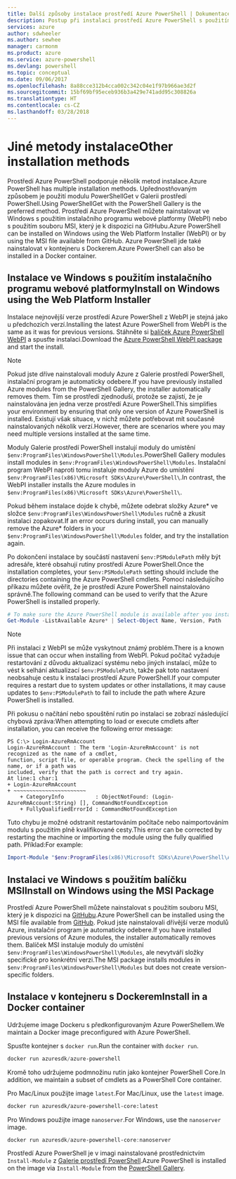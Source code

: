 ```yaml
---
title: Další způsoby instalace prostředí Azure PowerShell | Dokumentace Microsoftu
description: Postup při instalaci prostředí Azure PowerShell s použitím balíčku MSI nebo instalačního programu webové platformy.
services: azure
author: sdwheeler
ms.author: sewhee
manager: carmonm
ms.product: azure
ms.service: azure-powershell
ms.devlang: powershell
ms.topic: conceptual
ms.date: 09/06/2017
ms.openlocfilehash: 8a88cce312b4cca002c342c04e1f97b966ae3d2f
ms.sourcegitcommit: 15bf69bf95eceb936b3a429e741add95c308826a
ms.translationtype: HT
ms.contentlocale: cs-CZ
ms.lasthandoff: 03/28/2018
---
```

# <a name="other-installation-methods"></a><span data-ttu-id="fc4cd-103">Jiné metody instalace</span><span class="sxs-lookup"><span data-stu-id="fc4cd-103">Other installation methods</span></span>

<span data-ttu-id="fc4cd-104">Prostředí Azure PowerShell podporuje několik metod instalace.</span><span class="sxs-lookup"><span data-stu-id="fc4cd-104">Azure PowerShell has multiple installation methods.</span></span> <span data-ttu-id="fc4cd-105">Upřednostňovaným způsobem je použití modulu PowerShellGet v Galerii prostředí PowerShell.</span><span class="sxs-lookup"><span data-stu-id="fc4cd-105">Using PowerShellGet with the PowerShell Gallery is the preferred method.</span></span> <span data-ttu-id="fc4cd-106">Prostředí Azure PowerShell můžete nainstalovat ve Windows s použitím instalačního programu webové platformy (WebPI) nebo s použitím souboru MSI, který je k dispozici na GitHubu.</span><span class="sxs-lookup"><span data-stu-id="fc4cd-106">Azure PowerShell can be installed on Windows using the Web Platform Installer (WebPI) or by using the MSI file available from GitHub.</span></span> <span data-ttu-id="fc4cd-107">Azure PowerShell jde také nainstalovat v kontejneru s Dockerem.</span><span class="sxs-lookup"><span data-stu-id="fc4cd-107">Azure PowerShell can also be installed in a Docker container.</span></span>

## <a name="install-on-windows-using-the-web-platform-installer"></a><span data-ttu-id="fc4cd-108">Instalace ve Windows s použitím instalačního programu webové platformy</span><span class="sxs-lookup"><span data-stu-id="fc4cd-108">Install on Windows using the Web Platform Installer</span></span>

<span data-ttu-id="fc4cd-109">Instalace nejnovější verze prostředí Azure PowerShell z WebPI je stejná jako u předchozích verzí.</span><span class="sxs-lookup"><span data-stu-id="fc4cd-109">Installing the latest Azure PowerShell from WebPI is the same as it was for previous versions.</span></span>
<span data-ttu-id="fc4cd-110">Stáhněte si [balíček Azure PowerShell WebPI](http://aka.ms/webpi-azps) a spusťte instalaci.</span><span class="sxs-lookup"><span data-stu-id="fc4cd-110">Download the [Azure PowerShell WebPI package](http://aka.ms/webpi-azps) and start the install.</span></span>

> [!NOTE]
> <span data-ttu-id="fc4cd-111">Pokud jste dříve nainstalovali moduly Azure z Galerie prostředí PowerShell, instalační program je automaticky odebere.</span><span class="sxs-lookup"><span data-stu-id="fc4cd-111">If you have previously installed Azure modules from the PowerShell Gallery, the installer automatically removes them.</span></span> <span data-ttu-id="fc4cd-112">Tím se prostředí zjednoduší, protože se zajistí, že je nainstalována jen jedna verze prostředí Azure PowerShell.</span><span class="sxs-lookup"><span data-stu-id="fc4cd-112">This simplifies your environment by ensuring that only one version of Azure PowerShell is installed.</span></span> <span data-ttu-id="fc4cd-113">Existují však situace, v nichž můžete potřebovat mít současně nainstalovaných několik verzí.</span><span class="sxs-lookup"><span data-stu-id="fc4cd-113">However, there are scenarios where you may need multiple versions installed at the same time.</span></span>
>
> <span data-ttu-id="fc4cd-114">Moduly Galerie prostředí PowerShell instalují moduly do umístění `$env:ProgramFiles\WindowsPowerShell\Modules`.</span><span class="sxs-lookup"><span data-stu-id="fc4cd-114">PowerShell Gallery modules install modules in `$env:ProgramFiles\WindowsPowerShell\Modules`.</span></span> <span data-ttu-id="fc4cd-115">Instalační program WebPI naproti tomu instaluje moduly Azure do umístění `$env:ProgramFiles(x86)\Microsoft SDKs\Azure\PowerShell\`.</span><span class="sxs-lookup"><span data-stu-id="fc4cd-115">In contrast, the WebPI installer installs the Azure modules in `$env:ProgramFiles(x86)\Microsoft SDKs\Azure\PowerShell\`.</span></span>
>
> <span data-ttu-id="fc4cd-116">Pokud během instalace dojde k chybě, můžete odebrat složky Azure\* ve složce `$env:ProgramFiles\WindowsPowerShell\Modules` ručně a zkusit instalaci zopakovat.</span><span class="sxs-lookup"><span data-stu-id="fc4cd-116">If an error occurs during install, you can manually remove the Azure\* folders in your `$env:ProgramFiles\WindowsPowerShell\Modules` folder, and try the installation again.</span></span>

<span data-ttu-id="fc4cd-117">Po dokončení instalace by součástí nastavení `$env:PSModulePath` měly být adresáře, které obsahují rutiny prostředí Azure PowerShell.</span><span class="sxs-lookup"><span data-stu-id="fc4cd-117">Once the installation completes, your `$env:PSModulePath` setting should include the directories containing the Azure PowerShell cmdlets.</span></span> <span data-ttu-id="fc4cd-118">Pomocí následujícího příkazu můžete ověřit, že je prostředí Azure PowerShell nainstalováno správně.</span><span class="sxs-lookup"><span data-stu-id="fc4cd-118">The following command can be used to verify that the Azure PowerShell is installed properly.</span></span>

```powershell
# To make sure the Azure PowerShell module is available after you install
Get-Module -ListAvailable Azure* | Select-Object Name, Version, Path
```

> [!NOTE]
> <span data-ttu-id="fc4cd-119">Při instalaci z WebPI se může vyskytnout známý problém.</span><span class="sxs-lookup"><span data-stu-id="fc4cd-119">There is a known issue that can occur when installing from WebPI.</span></span> <span data-ttu-id="fc4cd-120">Pokud počítač vyžaduje restartování z důvodu aktualizací systému nebo jiných instalací, může to vést k selhání aktualizací `$env:PSModulePath`, takže pak toto nastavení neobsahuje cestu k instalaci prostředí Azure PowerShell.</span><span class="sxs-lookup"><span data-stu-id="fc4cd-120">If your computer requires a restart due to system updates or other installations, it may cause updates to `$env:PSModulePath` to fail to include the path where Azure PowerShell is installed.</span></span>

<span data-ttu-id="fc4cd-121">Při pokusu o načítání nebo spouštění rutin po instalaci se zobrazí následující chybová zpráva:</span><span class="sxs-lookup"><span data-stu-id="fc4cd-121">When attempting to load or execute cmdlets after installation, you can receive the following error message:</span></span>

```
PS C:\> Login-AzureRmAccount
Login-AzureRmAccount : The term 'Login-AzureRmAccount' is not recognized as the name of a cmdlet,
function, script file, or operable program. Check the spelling of the name, or if a path was
included, verify that the path is correct and try again.
At line:1 char:1
+ Login-AzureRmAccount
+ ~~~~~~~~~~~~~~~~~~~~~~~
    + CategoryInfo          : ObjectNotFound: (Login-AzureRmAccount:String) [], CommandNotFoundException
    + FullyQualifiedErrorId : CommandNotFoundException
```

<span data-ttu-id="fc4cd-122">Tuto chybu je možné odstranit restartováním počítače nebo naimportováním modulu s použitím plně kvalifikované cesty.</span><span class="sxs-lookup"><span data-stu-id="fc4cd-122">This error can be corrected by restarting the machine or importing the module using the fully qualified path.</span></span> <span data-ttu-id="fc4cd-123">Příklad:</span><span class="sxs-lookup"><span data-stu-id="fc4cd-123">For example:</span></span>

```powershell
Import-Module "$env:ProgramFiles(x86)\Microsoft SDKs\Azure\PowerShell\AzureRM.psd1"
```

## <a name="install-on-windows-using-the-msi-package"></a><span data-ttu-id="fc4cd-124">Instalaci ve Windows s použitím balíčku MSI</span><span class="sxs-lookup"><span data-stu-id="fc4cd-124">Install on Windows using the MSI Package</span></span>

<span data-ttu-id="fc4cd-125">Prostředí Azure PowerShell můžete nainstalovat s použitím souboru MSI, který je k dispozici na [GitHubu](https://aka.ms/azps-release).</span><span class="sxs-lookup"><span data-stu-id="fc4cd-125">Azure PowerShell can be installed using the MSI file available from [GitHub](https://aka.ms/azps-release).</span></span> <span data-ttu-id="fc4cd-126">Pokud jste nainstalovali dřívější verze modulů Azure, instalační program je automaticky odebere.</span><span class="sxs-lookup"><span data-stu-id="fc4cd-126">If you have installed previous versions of Azure modules, the installer automatically removes them.</span></span> <span data-ttu-id="fc4cd-127">Balíček MSI instaluje moduly do umístění `$env:ProgramFiles\WindowsPowerShell\Modules`, ale nevytváří složky specifické pro konkrétní verzi.</span><span class="sxs-lookup"><span data-stu-id="fc4cd-127">The MSI package installs modules in `$env:ProgramFiles\WindowsPowerShell\Modules` but does not create version-specific folders.</span></span>

## <a name="install-in-a-docker-container"></a><span data-ttu-id="fc4cd-128">Instalace v kontejneru s Dockerem</span><span class="sxs-lookup"><span data-stu-id="fc4cd-128">Install in a Docker container</span></span>

<span data-ttu-id="fc4cd-129">Udržujeme image Dockeru s předkonfigurovaným Azure PowerShellem.</span><span class="sxs-lookup"><span data-stu-id="fc4cd-129">We maintain a Docker image preconfigured with Azure PowerShell.</span></span>

<span data-ttu-id="fc4cd-130">Spusťte kontejner s `docker run`.</span><span class="sxs-lookup"><span data-stu-id="fc4cd-130">Run the container with `docker run`.</span></span>

```powershell
docker run azuresdk/azure-powershell
```

<span data-ttu-id="fc4cd-131">Kromě toho udržujeme podmnožinu rutin jako kontejner PowerShell Core.</span><span class="sxs-lookup"><span data-stu-id="fc4cd-131">In addition, we maintain a subset of cmdlets as a PowerShell Core container.</span></span>

<span data-ttu-id="fc4cd-132">Pro Mac/Linux použijte image `latest`.</span><span class="sxs-lookup"><span data-stu-id="fc4cd-132">For Mac/Linux, use the `latest` image.</span></span>

```bash
docker run azuresdk/azure-powershell-core:latest
```

<span data-ttu-id="fc4cd-133">Pro Windows použijte image `nanoserver`.</span><span class="sxs-lookup"><span data-stu-id="fc4cd-133">For Windows, use the `nanoserver` image.</span></span>

```powershell
docker run azuresdk/azure-powershell-core:nanoserver
```

<span data-ttu-id="fc4cd-134">Prostředí Azure PowerShell je v imagi nainstalované prostřednictvím `Install-Module` z [Galerie prostředí PowerShell](https://www.powershellgallery.com/).</span><span class="sxs-lookup"><span data-stu-id="fc4cd-134">Azure PowerShell is installed on the image via `Install-Module` from the [PowerShell Gallery](https://www.powershellgallery.com/).</span></span>
